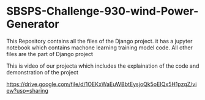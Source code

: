 # SBSPS-Challenge-930-wind-Power-Generator
This Repository contains all the files of the Django project. 
it has a jupyter notebook which contains machone learning training model code.
All other files are the part of Django project 

This is video of our projecta which includes the explaination of the code and demonstration of the project

https://drive.google.com/file/d/1OEKxWaEuWBbtEysjoQk5oEIQx5H1pzqZ/view?usp=sharing



